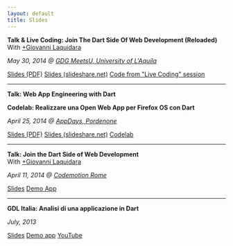 ```yaml
---
layout: default
title: Slides
---
```


**Talk & Live Coding: Join The Dart Side Of Web Development (Reloaded)**
With [+Giovanni Laquidara](https://plus.google.com/+GiovanniLaquidara/posts)  

_May 30, 2014 @ [GDG MeetsU, University of L'Aquila](http://gdgmeetsu.gdg.io)_

<a class="btn btn-primary" href="/slides/Join_The_Dart_Side_Of_Webdevelopment_Reloaded.pdf">Slides (PDF)</a>
<a class="btn btn-default" href="http://www.slideshare.net/ClaudiodAngelis/join-the-dart-side-of-webdevelopment-reloaded">Slides (slideshare.net)</a>
<a class="btn btn-default" href="https://github.com/claudiodangelis/gdg-meetsu-aquila-livecoding">Code from "Live Coding" session</a>

---

**Talk: Web App Engineering with Dart**

**Codelab: Realizzare una Open Web App per Firefox OS con Dart**

_April 25, 2014 @ [AppDays, Pordenone](http://www.radioamatorepordenone.it/iniziative/appdays/)_

<a class="btn btn-primary" href="/slides/Web_App_Engineering_with_Dart.pdf">Slides (PDF)</a>
<a class="btn btn-default" href="http://www.slideshare.net/ClaudiodAngelis/appdays-pordenone-2014-web-app-engineering-with-dart">Slides (slideshare.net)</a>
<a href="https://github.com/claudiodangelis/dartdemo-appdays2014" class="btn btn-default">Codelab</a>

---

**Talk: Join the Dart Side of Web Development**  
With [+Giovanni Laquidara](https://plus.google.com/+GiovanniLaquidara/posts)  

_April 11, 2014 @ [Codemotion Rome](http://rome.codemotionworld.com/2014/)_  


<a class="btn btn-primary" href="https://docs.google.com/presentation/d/1oBqnP7I3uMqUO5esXNcF15gHpQJCojP-vuz01x2EiLM/edit?usp=sharing">Slides</a> <a class="btn btn-default" href="https://github.com/claudiodangelis/dartchat-demo-codemotionroma2014">Demo App</a> 

---

**GDL Italia: Analisi di una applicazione in Dart**

_July, 2013_

<a class="btn btn-primary" href="/slides/gdl-italia-2/">Slides</a> <a class="btn btn-default" href="https://github.com/claudiodangelis/dart_OXO">Demo app</a> <a class="btn btn-default" href="https://www.youtube.com/watch?v=LZXSZ1feQqc&feature=youtu.be">YouTube</a>